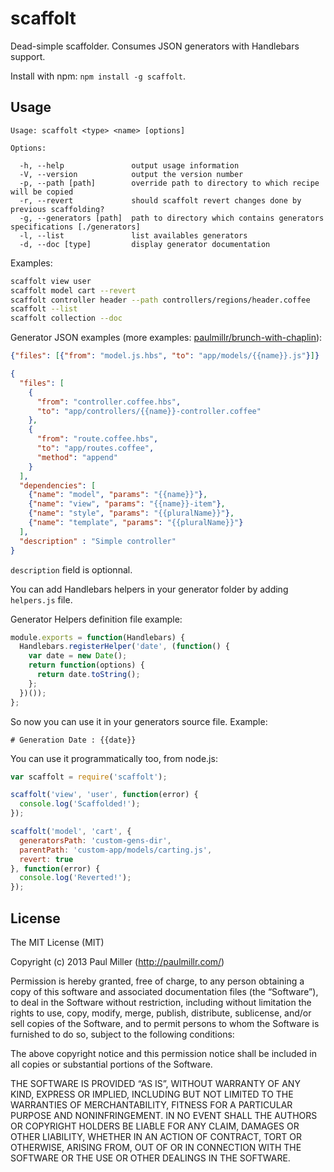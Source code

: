 # scaffolt

Dead-simple scaffolder. Consumes JSON generators with Handlebars support.

Install with npm: `npm install -g scaffolt`.

## Usage

```
Usage: scaffolt <type> <name> [options]

Options:

  -h, --help               output usage information
  -V, --version            output the version number
  -p, --path [path]        override path to directory to which recipe will be copied
  -r, --revert             should scaffolt revert changes done by previous scaffolding?
  -g, --generators [path]  path to directory which contains generators specifications [./generators]
  -l, --list               list availables generators
  -d, --doc [type]         display generator documentation
```

Examples:

```bash
scaffolt view user
scaffolt model cart --revert
scaffolt controller header --path controllers/regions/header.coffee
scaffolt --list
scaffolt collection --doc
```

Generator JSON examples (more examples: [paulmillr/brunch-with-chaplin](https://github.com/paulmillr/brunch-with-chaplin/tree/master/generators)):

```json
{"files": [{"from": "model.js.hbs", "to": "app/models/{{name}}.js"}]}
```

```json
{
  "files": [
    {
      "from": "controller.coffee.hbs",
      "to": "app/controllers/{{name}}-controller.coffee"
    },
    {
      "from": "route.coffee.hbs",
      "to": "app/routes.coffee",
      "method": "append"
    }
  ],
  "dependencies": [
    {"name": "model", "params": "{{name}}"},
    {"name": "view", "params": "{{name}}-item"},
    {"name": "style", "params": "{{pluralName}}"},
    {"name": "template", "params": "{{pluralName}}"}
  ],
  "description" : "Simple controller"
}
```
`description` field is optionnal.

You can add Handlebars helpers in your generator folder by adding `helpers.js` file.

Generator Helpers definition file example:

```javascript
module.exports = function(Handlebars) {
  Handlebars.registerHelper('date', (function() {
    var date = new Date();
    return function(options) {
      return date.toString();
    };
  })());
};
```

So now you can use it in your generators source file. Example:

```
# Generation Date : {{date}}
```

You can use it programmatically too, from node.js:

```javascript
var scaffolt = require('scaffolt');

scaffolt('view', 'user', function(error) {
  console.log('Scaffolded!');
});

scaffolt('model', 'cart', {
  generatorsPath: 'custom-gens-dir',
  parentPath: 'custom-app/models/carting.js',
  revert: true
}, function(error) {
  console.log('Reverted!');
});
```

## License

The MIT License (MIT)

Copyright (c) 2013 Paul Miller (http://paulmillr.com/)

Permission is hereby granted, free of charge, to any person obtaining a copy
of this software and associated documentation files (the “Software”), to deal
in the Software without restriction, including without limitation the rights
to use, copy, modify, merge, publish, distribute, sublicense, and/or sell
copies of the Software, and to permit persons to whom the Software is
furnished to do so, subject to the following conditions:

The above copyright notice and this permission notice shall be included in
all copies or substantial portions of the Software.

THE SOFTWARE IS PROVIDED “AS IS”, WITHOUT WARRANTY OF ANY KIND, EXPRESS OR
IMPLIED, INCLUDING BUT NOT LIMITED TO THE WARRANTIES OF MERCHANTABILITY,
FITNESS FOR A PARTICULAR PURPOSE AND NONINFRINGEMENT. IN NO EVENT SHALL THE
AUTHORS OR COPYRIGHT HOLDERS BE LIABLE FOR ANY CLAIM, DAMAGES OR OTHER
LIABILITY, WHETHER IN AN ACTION OF CONTRACT, TORT OR OTHERWISE, ARISING FROM,
OUT OF OR IN CONNECTION WITH THE SOFTWARE OR THE USE OR OTHER DEALINGS IN
THE SOFTWARE.

